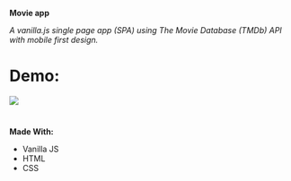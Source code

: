 **Movie app** 

*A vanilla.js single page app (SPA) using The Movie Database (TMDb) API with mobile first design.*


# Demo:

 <img src='./src/assets/movieapp.gif' width='' />

#

**Made With:** 

* Vanilla JS
* HTML
* CSS

